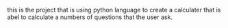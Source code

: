 this is the project that is using python language to create a calculater that is abel to calculate a numbers of questions that the user ask.

